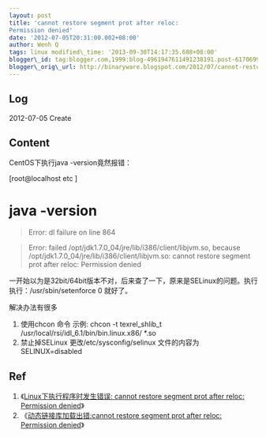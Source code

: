 ```yaml
--- 
layout: post 
title: 'cannot restore segment prot after reloc:
Permission denied' 
date: '2012-07-05T20:31:00.002+08:00' 
author: Wenh Q
tags: linux modified\_time: '2013-09-30T14:17:35.688+08:00'
blogger\_id: tag:blogger.com,1999:blog-4961947611491238191.post-617069962970308870
blogger\_orig\_url: http://binaryware.blogspot.com/2012/07/cannot-restore-segment-prot-after-reloc.html
---
```


Log
---

2012-07-05 Create




Content
-------

CentOS下执行java -version竟然报错：




[root@localhost etc
]
# java -version


> Error: dl failure on line 864

> Error: failed /opt/jdk1.7.0\_04/jre/lib/i386/client/libjvm.so, because
> /opt/jdk1.7.0\_04/jre/lib/i386/client/libjvm.so: cannot restore
> segment prot after reloc: Permission denied

<div>

一开始以为是32bit/64bit版本不对，后来查了一下，原来是SELinux的问题。执行执行：/usr/sbin/setenforce
0 <span style="background-color: white;">就好了。</span>

</div>

<div>

<span style="background-color: white;">

</span>

</div>

<div>

<div>

解决办法有<span style="background-color: white;">很多</span>

</div>

<div>

1.  <span style="background-color: white;">使用chcon 命令 </span><span
    style="background-color: white;">示例: chcon -t texrel\_shlib\_t
    /usr/local/rsi/idl\_6.1/bin/bin.linux.x86/
*.so</span>
2.  <span style="background-color: white;">禁止掉SELinux </span><span
    style="background-color: white;">更改/etc/sysconfig/selinux
    文件的内容为 SELINUX=disabled</span>

Ref
---

</div>

</div>

<div>

1.  <span style="background-color: white;">《[Linux下执行程序时发生错误:
    cannot restore segment prot after reloc: Permission
    denied](http://www.wangchao.net.cn/bbsdetail_243209.html)》</span>
2.  <span style="background-color: white;">《[动态链接库加载出错:cannot
    restore segment prot after reloc: Permission
    denied](http://www.cnblogs.com/huangpeng/archive/2009/02/18/1393348.html)》</span>

</div>
